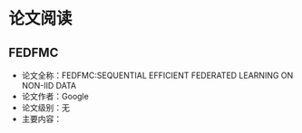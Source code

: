 # 论文阅读

## FEDFMC

* 论文全称：FEDFMC:SEQUENTIAL EFFICIENT FEDERATED LEARNING ON NON-IID DATA
* 论文作者：Google
* 论文级别：无
* 主要内容：
